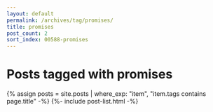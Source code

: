 ```yaml
---
layout: default
permalink: /archives/tag/promises/
title: promises
post_count: 2
sort_index: 00588-promises
---
```

<h1 class="page-heading">Posts tagged with promises</h1>
{% assign posts = site.posts | where_exp: "item", "item.tags contains page.title" -%}
{%- include post-list.html -%}
